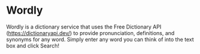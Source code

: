 # Wordly

Wordly is a dictionary service that uses the Free Dictionary API (https://dictionaryapi.dev/) to provide pronunciation, definitions, and synonyms for any word.  Simply enter any word you can think of into the text box and click Search!
